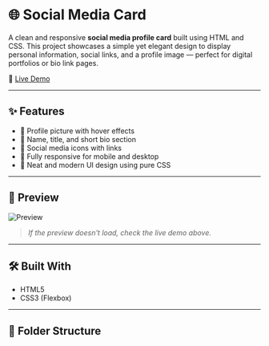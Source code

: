 # 🌐 Social Media Card

A clean and responsive **social media profile card** built using HTML and CSS. This project showcases a simple yet elegant design to display personal information, social links, and a profile image — perfect for digital portfolios or bio link pages.

🚀 [Live Demo](https://beinglokesh.github.io/social-media-card/)

---

## ✨ Features

- 👤 Profile picture with hover effects
- 📍 Name, title, and short bio section
- 🔗 Social media icons with links
- 📱 Fully responsive for mobile and desktop
- 🎨 Neat and modern UI design using pure CSS

---

## 📸 Preview

![Preview](https://beinglokesh.github.io/social-media-card/preview.png)

> *If the preview doesn't load, check the live demo above.*

---

## 🛠️ Built With

- HTML5
- CSS3 (Flexbox)

---

## 📂 Folder Structure

